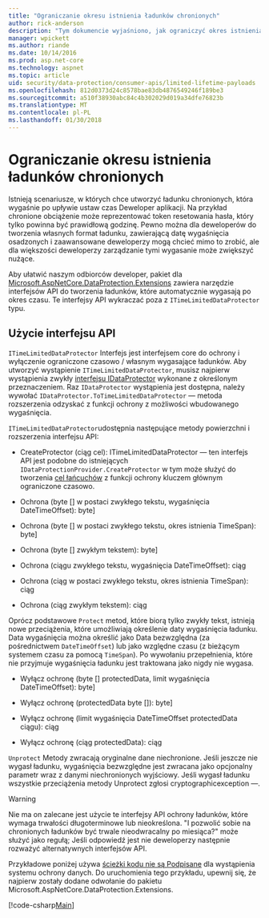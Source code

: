 ```yaml
---
title: "Ograniczanie okresu istnienia ładunków chronionych"
author: rick-anderson
description: "Tym dokumencie wyjaśniono, jak ograniczyć okres istnienia ładunku chronionych przy użyciu platformy ASP.NET Core interfejsy API ochrony danych."
manager: wpickett
ms.author: riande
ms.date: 10/14/2016
ms.prod: asp.net-core
ms.technology: aspnet
ms.topic: article
uid: security/data-protection/consumer-apis/limited-lifetime-payloads
ms.openlocfilehash: 812d0373d24c8578bae83db4876549246f189be3
ms.sourcegitcommit: a510f38930abc84c4b302029d019a34dfe76823b
ms.translationtype: MT
ms.contentlocale: pl-PL
ms.lasthandoff: 01/30/2018
---
```

# <a name="limiting-the-lifetime-of-protected-payloads"></a>Ograniczanie okresu istnienia ładunków chronionych

Istnieją scenariusze, w których chce utworzyć ładunku chronionych, która wygaśnie po upływie ustaw czas Deweloper aplikacji. Na przykład chronione obciążenie może reprezentować token resetowania hasła, który tylko powinna być prawidłową godzinę. Pewno można dla deweloperów do tworzenia własnych format ładunku, zawierającą datę wygaśnięcia osadzonych i zaawansowane deweloperzy mogą chcieć mimo to zrobić, ale dla większości deweloperzy zarządzanie tymi wygasanie może zwiększyć nużące.

Aby ułatwić naszym odbiorców developer, pakiet dla [Microsoft.AspNetCore.DataProtection.Extensions](https://www.nuget.org/packages/Microsoft.AspNetCore.DataProtection.Extensions/) zawiera narzędzie interfejsów API do tworzenia ładunków, które automatycznie wygasają po okres czasu. Te interfejsy API wykraczać poza z `ITimeLimitedDataProtector` typu.

## <a name="api-usage"></a>Użycie interfejsu API

`ITimeLimitedDataProtector` Interfejs jest interfejsem core do ochrony i wyłączenie ograniczone czasowo / własnym wygasające ładunków. Aby utworzyć wystąpienie `ITimeLimitedDataProtector`, musisz najpierw wystąpienia zwykły [interfejsu IDataProtector](overview.md) wykonane z określonym przeznaczeniem. Raz `IDataProtector` wystąpienia jest dostępna, należy wywołać `IDataProtector.ToTimeLimitedDataProtector` — metoda rozszerzenia odzyskać z funkcji ochrony z możliwości wbudowanego wygaśnięcia.

`ITimeLimitedDataProtector`udostępnia następujące metody powierzchni i rozszerzenia interfejsu API:

* CreateProtector (ciąg cel): ITimeLimitedDataProtector — ten interfejs API jest podobne do istniejących `IDataProtectionProvider.CreateProtector` w tym może służyć do tworzenia [cel łańcuchów](purpose-strings.md) z funkcji ochrony kluczem głównym ograniczone czasowo.

* Ochrona (byte [] w postaci zwykłego tekstu, wygaśnięcia DateTimeOffset): byte]

* Ochrona (byte [] w postaci zwykłego tekstu, okres istnienia TimeSpan): byte]

* Ochrona (byte [] zwykłym tekstem): byte]

* Ochrona (ciągu zwykłego tekstu, wygaśnięcia DateTimeOffset): ciąg

* Ochrona (ciąg w postaci zwykłego tekstu, okres istnienia TimeSpan): ciąg

* Ochrona (ciąg zwykłym tekstem): ciąg

Oprócz podstawowe `Protect` metod, które biorą tylko zwykły tekst, istnieją nowe przeciążenia, które umożliwiają określenie daty wygaśnięcia ładunku. Data wygaśnięcia można określić jako Data bezwzględna (za pośrednictwem `DateTimeOffset`) lub jako względne czasu (z bieżącym systemem czasu za pomocą `TimeSpan`). Po wywołaniu przepełnienia, które nie przyjmuje wygaśnięcia ładunku jest traktowana jako nigdy nie wygasa.

* Wyłącz ochronę (byte [] protectedData, limit wygaśnięcia DateTimeOffset): byte]

* Wyłącz ochronę (protectedData byte []): byte]

* Wyłącz ochronę (limit wygaśnięcia DateTimeOffset protectedData ciągu): ciąg

* Wyłącz ochronę (ciąg protectedData): ciąg

`Unprotect` Metody zwracają oryginalne dane niechronione. Jeśli jeszcze nie wygasł ładunku, wygaśnięcia bezwzględne jest zwracana jako opcjonalny parametr wraz z danymi niechronionych wyjściowy. Jeśli wygasł ładunku wszystkie przeciążenia metody Unprotect zgłosi cryptographicexception —.

>[!WARNING]
> Nie ma on zalecane jest użycie te interfejsy API ochrony ładunków, które wymaga trwałości długoterminowe lub nieokreślona. "I pozwolić sobie na chronionych ładunków być trwale nieodwracalny po miesiąca?" może służyć jako regułą; Jeśli odpowiedź jest nie deweloperzy następnie rozważyć alternatywnych interfejsów API.

Przykładowe poniżej używa [ścieżki kodu nie są Podpisane](../configuration/non-di-scenarios.md) dla wystąpienia systemu ochrony danych. Do uruchomienia tego przykładu, upewnij się, że najpierw zostały dodane odwołanie do pakietu Microsoft.AspNetCore.DataProtection.Extensions.

[!code-csharp[Main](limited-lifetime-payloads/samples/limitedlifetimepayloads.cs)]
